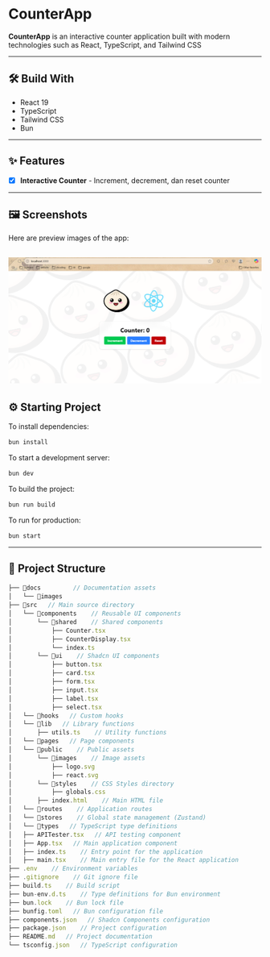 # CounterApp
  **CounterApp** is an interactive counter application built with modern technologies such as React, TypeScript, and Tailwind CSS

---
## 🛠️ Build With

 - React 19 
 - TypeScript 
 - Tailwind CSS 
 -  Bun


---

## :sparkles: Features

- [x] **Interactive Counter** - Increment, decrement, dan reset counter

---

## :framed_picture: Screenshots

Here are preview images of the app:

![An old rock in the desert](/docs/images/ss_web.png)
---

## :gear: Starting Project

To install dependencies:

```bash
bun install
```

To start a development server:

```bash
bun dev
```

To build the project:

```bash
bun run build
```

To run for production:

```bash
bun start
```

---

## :file_folder: Project Structure

```ts
├── 📁docs         // Documentation assets
│   └── 📁images 
├── 📁src   // Main source directory
│   └── 📁components    // Reusable UI components
│       └── 📁shared    // Shared components
│           ├── Counter.tsx
│           ├── CounterDisplay.tsx
│           └── index.ts
│       └── 📁ui    // Shadcn UI components
│           ├── button.tsx
│           ├── card.tsx
│           ├── form.tsx
│           ├── input.tsx
│           ├── label.tsx
│           ├── select.tsx
│   └── 📁hooks   // Custom hooks
│   └── 📁lib   // Library functions
│       ├── utils.ts    // Utility functions
│   └── 📁pages   // Page components
│   └── 📁public    // Public assets
│       └── 📁images    // Image assets
│           ├── logo.svg
│           ├── react.svg
│       └── 📁styles    // CSS Styles directory
│           ├── globals.css
│       ├── index.html    // Main HTML file
│   └── 📁routes    // Application routes
│   └── 📁stores    // Global state management (Zustand)
│   └── 📁types   // TypeScript type definitions
│   ├── APITester.tsx   // API testing component
│   ├── App.tsx   // Main application component
│   ├── index.ts    // Entry point for the application
│   ├── main.tsx    // Main entry file for the React application
├── .env    // Environment variables
├── .gitignore    // Git ignore file
├── build.ts    // Build script
├── bun-env.d.ts    // Type definitions for Bun environment
├── bun.lock    // Bun lock file
├── bunfig.toml   // Bun configuration file
├── components.json   // Shadcn Components configuration
├── package.json    // Project configuration
├── README.md   // Project documentation
└── tsconfig.json   // TypeScript configuration


```
